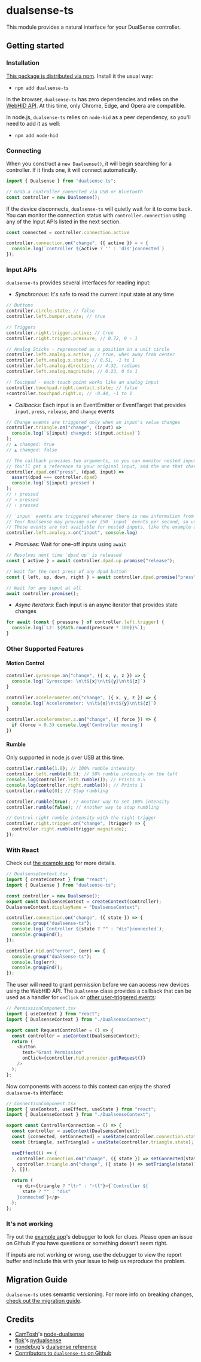 # dualsense-ts

This module provides a natural interface for your DualSense controller.

## Getting started

### Installation

[This package is distributed via npm](https://npmjs.org/package.dualsense-ts). Install it the usual way:

- `npm add dualsense-ts`

In the browser, `dualsense-ts` has zero dependencies and relies on the [WebHID API](https://developer.mozilla.org/en-US/docs/Web/API/WebHID_API). At this time, only Chrome, Edge, and Opera are compatible.

In node.js, `dualsense-ts` relies on `node-hid` as a peer dependency, so you'll need to add it as well:

- `npm add node-hid`

### Connecting

When you construct a `new Dualsense()`, it will begin searching for a controller. If it finds one, it will connect automatically.

```typescript
import { Dualsense } from "dualsense-ts";

// Grab a controller connected via USB or Bluetooth
const controller = new Dualsense();
```

If the device disconnects, `dualsense-ts` will quietly wait for it to come back. You can monitor the connection status with `controller.connection` using any of the Input APIs listed in the next section.

```typescript
const connected = controller.connection.active

controller.connection.on("change", ({ active }) = > {
  console.log(`controller ${active ? '' : 'dis'}connected`)
});
```

### Input APIs

`dualsense-ts` provides several interfaces for reading input:

- _Synchronous_: It's safe to read the current input state at any time

```typescript
// Buttons
controller.circle.state; // false
controller.left.bumper.state; // true

// Triggers
controller.right.trigger.active; // true
controller.right.trigger.pressure; // 0.72, 0 - 1

// Analog Sticks - represented as a position on a unit circle
controller.left.analog.x.active; // true, when away from center
controller.left.analog.x.state; // 0.51, -1 to 1
controller.left.analog.direction; // 4.32, radians
controller.left.analog.magnitude; // 0.23, 0 to 1

// Touchpad - each touch point works like an analog input
controller.touchpad.right.contact.state; // false
+controller.touchpad.right.x; // -0.44, -1 to 1
```

- _Callbacks_: Each input is an EventEmitter or EventTarget that provides `input`, `press`, `release`, and `change` events

```typescript
// Change events are triggered only when an input's value changes
controller.triangle.on("change", (input) =>
  console.log(`${input} changed: ${input.active}`)
);
// ▲ changed: true
// ▲ changed: false

// The callback provides two arguments, so you can monitor nested inputs
// You'll get a reference to your original input, and the one that changed
controller.dpad.on("press", (dpad, input) =>
  assert(dpad === controller.dpad)
  console.log(`${input} pressed`)
);
// ↑ pressed
// → pressed
// ↑ pressed

// `input` events are triggered whenever there is new information from the controller
// Your Dualsense may provide over 250 `input` events per second, so use this sparingly
// These events are not available for nested inputs, like the example above
controller.left.analog.x.on("input", console.log)
```

- _Promises_: Wait for one-off inputs using `await`

```typescript
// Resolves next time `dpad up` is released
const { active } = await controller.dpad.up.promise("release");

// Wait for the next press of any dpad button
const { left, up, down, right } = await controller.dpad.promise("press");

// Wait for any input at all
await controller.promise();
```

- _Async Iterators_: Each input is an async iterator that provides state changes

```typescript
for await (const { pressure } of controller.left.trigger) {
  console.log(`L2: ${Math.round(pressure * 100)}%`);
}
```

### Other Supported Features

#### Motion Control

```typescript
controller.gyroscope.on("change", ({ x, y, z }) => {
  console.log(`Gyroscope: \n\t${x}\n\t${y}\n\t${z}`)
}

controller.accelerometer.on("change", ({ x, y, z }) => {
  console.log(`Accelerometer: \n\t${x}\n\t${y}\n\t${z}`)
}

controller.accelerometer.z.on("change", ({ force }) => {
  if (force > 0.3) console.log('Controller moving')
})
```

#### Rumble

Only supported in node.js over USB at this time.

```typescript
controller.rumble(1.0); // 100% rumble intensity
controller.left.rumble(0.5); // 50% rumble intensity on the left
console.log(controller.left.rumble()); // Prints 0.5
console.log(controller.right.rumble()); // Prints 1
controller.rumble(0); // Stop rumbling

controller.rumble(true); // Another way to set 100% intensity
controller.rumble(false); // Another way to stop rumbling

// Control right rumble intensity with the right trigger
controller.right.trigger.on("change", (trigger) => {
  controller.right.rumble(trigger.magnitude);
});
```

### With React

Check out [the example app](./webhid_example/) for more details.

```typescript
// DualsenseContext.tsx
import { createContext } from "react";
import { Dualsense } from "dualsense-ts";

const controller = new Dualsense();
export const DualsenseContext = createContext(controller);
DualsenseContext.displayName = "DualsenseContext";

controller.connection.on("change", ({ state }) => {
  console.group("dualsense-ts");
  console.log(`Controller ${state ? "" : "dis"}connected`);
  console.groupEnd();
});

controller.hid.on("error", (err) => {
  console.group("dualsense-ts");
  console.log(err);
  console.groupEnd();
});
```

The user will need to grant permission before we can access new devices using the WebHID API. The `Dualsense` class provides a callback that can be used as a handler for `onClick` or [other user-triggered events](https://developer.mozilla.org/en-US/docs/Web/Security/User_activation):

```typescript
// PermissionComponent.tsx
import { useContext } from "react";
import { DualsenseContext } from "./DualsenseContext";

export const RequestController = () => {
  const controller = useContext(DualsenseContext);
  return (
    <button
      text="Grant Permission"
      onClick={controller.hid.provider.getRequest()}
    />
  );
};
```

Now components with access to this context can enjoy the shared `dualsense-ts` interface:

```typescript
// ConnectionComponent.tsx
import { useContext, useEffect, useState } from "react";
import { DualsenseContext } from "./DualsenseContext";

export const ControllerConnection = () => {
  const controller = useContext(DualsenseContext);
  const [connected, setConnected] = useState(controller.connection.state);
  const [triangle, setTriangle] = useState(controller.triangle.state);

  useEffect(() => {
    controller.connection.on("change", ({ state }) => setConnected(state));
    controller.triangle.on("change", ({ state }) => setTriangle(state));
  }, []);

  return (
    <p dir={triangle ? "ltr" : "rtl"}>{`Controller ${
      state ? "" : "dis"
    }connected`}</p>
  );
};
```

### It's not working

Try out the [example app](https://nsfm.github.io/dualsense-ts/)'s debugger to look for clues. Please open an issue on Github if you have questions or something doesn't seem right.

If inputs are not working or wrong, use the debugger to view the report buffer and include this with your issue to help us reproduce the problem.

## Migration Guide

`dualsense-ts` uses semantic versioning. For more info on breaking changes, [check out the migration guide](MIGRATION_GUIDE.md).

## Credits

- [CamTosh](https://github.com/CamTosh)'s [node-dualsense](https://github.com/CamTosh/node-dualsense)
- [flok](https://github.com/flok)'s [pydualsense](https://github.com/flok/pydualsense)
- [nondebug](https://github.com/nondebug)'s [dualsense reference](https://github.com/nondebug/dualsense)
- [Contributors to `dualsense-ts` on Github](https://github.com/nsfm/dualsense-ts/graphs/contributors)
